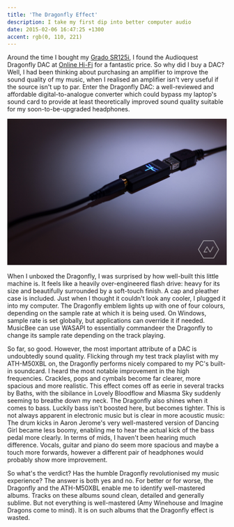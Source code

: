 ```yaml
---
title: 'The Dragonfly Effect'
description: I take my first dip into better computer audio
date: 2015-02-06 16:47:25 +1300
accent: rgb(0, 110, 221)
---
```


Around the time I bought my [Grado SR125i][], I found the Audioquest Dragonfly DAC at [Online Hi-Fi][online-hifi] for a fantastic price. So why did I buy a DAC? Well, I had been thinking about purchasing an amplifier to improve the sound quality of my music, when I realised an amplifier isn't very useful if the source isn't up to par. Enter the Dragonfly DAC: a well-reviewed and affordable digital-to-analogue converter which could bypass my laptop's sound card to provide at least theoretically improved sound quality suitable for my soon-to-be-upgraded headphones.

![](./dragonfly.jpg)

When I unboxed the Dragonfly, I was surprised by how well-built this little machine is. It feels like a heavily over-engineered flash drive: heavy for its size and beautifully surrounded by a soft-touch finish. A cap and pleather case is included. Just when I thought it couldn't look any cooler, I plugged it into my computer. The Dragonfly emblem lights up with one of four colours, depending on the sample rate at which it is being used. On Windows, sample rate is set globally, but applications can override it if needed. MusicBee can use WASAPI to essentially commandeer the Dragonfly to change its sample rate depending on the track playing.

So far, so good. However, the most important attribute of a DAC is undoubtedly sound quality. Flicking through my test track playlist with my ATH-M50XBL on, the Dragonfly performs nicely compared to my PC's built-in soundcard. I heard the most notable improvement in the high frequencies. Crackles, pops and cymbals become far clearer, more spacious and more realistic. This effect comes off as eerie in several tracks by Baths, with the sibilance in Lovely Bloodflow and Miasma Sky suddenly seeming to breathe down my neck. The Dragonfly also shines when it comes to bass. Luckily bass isn't boosted here, but becomes tighter. This is not always apparent in electronic music but is clear in more acoustic music: The drum kicks in Aaron Jerome's very well-mastered version of Dancing Girl became less boomy, enabling me to hear the actual kick of the bass pedal more clearly. In terms of mids, I haven't been hearing much difference. Vocals, guitar and piano do seem more spacious and maybe a touch more forwards, however a different pair of headphones would probably show more improvement.

So what's the verdict? Has the humble Dragonfly revolutionised my music experience? The answer is both yes and no. For better or for worse, the Dragonfly and the ATH-M50XBL enable me to identify well-mastered albums. Tracks on these albums sound clean, detailed and generally sublime. But not everything is well-mastered (Amy Winehouse and Imagine Dragons come to mind). It is on such albums that the Dragonfly effect is wasted.

[online-hifi]: http://onlinehifi.co.nz/
[grado sr125i]: /2014-12-24-going-open
